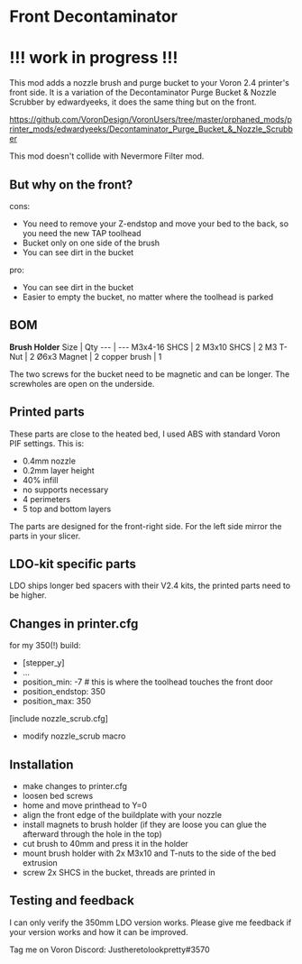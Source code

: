 # Front Decontaminator
# !!! work in progress !!!

This mod adds a nozzle brush and purge bucket to your Voron 2.4 printer's front side. It is a variation of the Decontaminator Purge Bucket & Nozzle Scrubber by edwardyeeks, it does the same thing but on the front.

https://github.com/VoronDesign/VoronUsers/tree/master/orphaned_mods/printer_mods/edwardyeeks/Decontaminator_Purge_Bucket_&_Nozzle_Scrubber

This mod doesn't collide with Nevermore Filter mod.

## But why on the front?
cons: 
- You need to remove your Z-endstop and move your bed to the back, so you need the new TAP toolhead
- Bucket only on one side of the brush
- You can see dirt in the bucket

pro:
- You can see dirt in the bucket
- Easier to empty the bucket, no matter where the toolhead is parked

## BOM

**Brush Holder**
Size | Qty
--- | ---
M3x4-16 SHCS | 2
M3x10 SHCS | 2
M3 T-Nut | 2
Ø6x3 Magnet | 2
copper brush | 1

The two screws for the bucket need to be magnetic and can be longer. The screwholes are open on the underside.

## Printed parts

These parts are close to the heated bed, I used ABS with standard Voron PIF settings. This is:
- 0.4mm nozzle
- 0.2mm layer height
- 40% infill
- no supports necessary
- 4 perimeters
- 5 top and bottom layers

The parts are designed for the front-right side. For the left side mirror the parts in your slicer.

## LDO-kit specific parts

LDO ships longer bed spacers with their V2.4 kits, the printed parts need to be higher.


## Changes in printer.cfg

for my 350(!) build:
- [stepper_y]
- ...
- position_min: -7  # this is where the toolhead touches the front door
- position_endstop: 350
- position_max: 350

[include nozzle_scrub.cfg]
- modify nozzle_scrub macro


## Installation

- make changes to printer.cfg
- loosen bed screws
- home and move printhead to Y=0
- align the front edge of the buildplate with your nozzle
- install magnets to brush holder (if they are loose you can glue the afterward through the hole in the top)
- cut brush to 40mm and press it in the holder
- mount brush holder with 2x M3x10 and T-nuts to the side of the bed extrusion
- screw 2x SHCS in the bucket, threads are printed in


## Testing and feedback

I can only verify the 350mm LDO version works. Please give me feedback if your version works and how it can be improved.

Tag me on Voron Discord: Justheretolookpretty#3570
